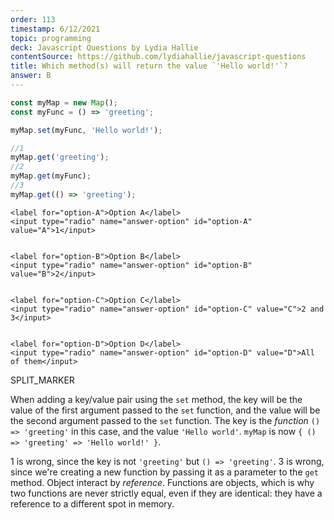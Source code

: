 ```yaml
---
order: 113
timestamp: 6/12/2021
topic: programming
deck: Javascript Questions by Lydia Hallie
contentSource: https://github.com/lydiahallie/javascript-questions
title: Which method(s) will return the value `'Hello world!'`?
answer: B
---
```


  

```javascript
const myMap = new Map();
const myFunc = () => 'greeting';

myMap.set(myFunc, 'Hello world!');

//1
myMap.get('greeting');
//2
myMap.get(myFunc);
//3
myMap.get(() => 'greeting');
```


    <label for="option-A">Option A</label>
    <input type="radio" name="answer-option" id="option-A" value="A">1</input>
    

    <label for="option-B">Option B</label>
    <input type="radio" name="answer-option" id="option-B" value="B">2</input>
    

    <label for="option-C">Option C</label>
    <input type="radio" name="answer-option" id="option-C" value="C">2 and 3</input>
    

    <label for="option-D">Option D</label>
    <input type="radio" name="answer-option" id="option-D" value="D">All of them</input>
    




SPLIT_MARKER

When adding a key/value pair using the `set` method, the key will be the value of the first argument passed to the `set` function, and the value will be the second argument passed to the `set` function. The key is the _function_ `() => 'greeting'` in this case, and the value `'Hello world'`. `myMap` is now `{ () => 'greeting' => 'Hello world!' }`.

1 is wrong, since the key is not `'greeting'` but `() => 'greeting'`.
3 is wrong, since we're creating a new function by passing it as a parameter to the `get` method. Object interact by _reference_. Functions are objects, which is why two functions are never strictly equal, even if they are identical: they have a reference to a different spot in memory.



